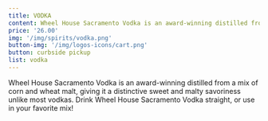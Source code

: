 ```yaml
---
title: VODKA
content: Wheel House Sacramento Vodka is an award-winning distilled from a mix of corn and wheat malt, giving it a distinctive sweet and malty savoriness unlike most vodkas. Drink Wheel House Sacramento Vodka straight, or use in your favorite mix!
price: '26.00'
img: '/img/spirits/vodka.png'
button-img: '/img/logos-icons/cart.png'
button: curbside pickup
list: vodka
---
```

 Wheel House Sacramento Vodka is an award-winning distilled from a mix of corn and wheat malt, giving it a distinctive sweet and malty savoriness unlike most vodkas. Drink Wheel House Sacramento Vodka straight, or use in your favorite mix!